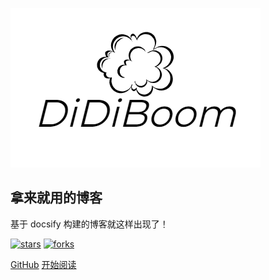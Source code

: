 ![logo](assets/cover/logo.png)

## 拿来就用的博客

基于 docsify 构建的博客就这样出现了！

[![stars](https://badgen.net/github/stars/didiboom/didiboom.github.io?icon=github&color=4ab8a1)](https://github.com/didiboom/didiboom.github.io) [![forks](https://badgen.net/github/forks/didiboom/didiboom.github.io?icon=github&color=4ab8a1)](https://github.com/didiboom/didiboom.github.io) 

[GitHub](<https://github.com/didiboom/didiboom.github.io>)
[开始阅读](/home.md)